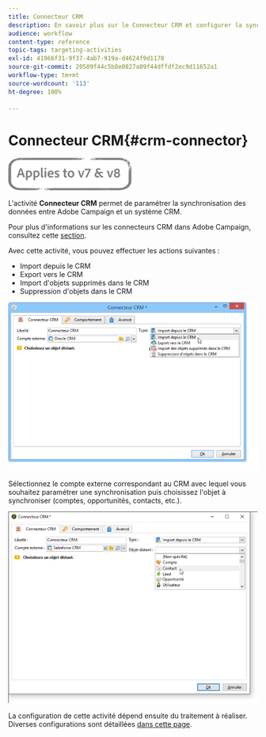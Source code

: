 ```yaml
---
title: Connecteur CRM
description: En savoir plus sur le Connecteur CRM et configurer la synchronisation des données
audience: workflow
content-type: reference
topic-tags: targeting-activities
exl-id: 41966f31-9f37-4ab7-919a-d4624f9d1178
source-git-commit: 20509f44c5b8e0827a09f44dffdf2ec9d11652a1
workflow-type: tm+mt
source-wordcount: '113'
ht-degree: 100%

---
```


# Connecteur CRM{#crm-connector}

![](../../assets/common.svg)

L&#39;activité **Connecteur CRM** permet de paramétrer la synchronisation des données entre Adobe Campaign et un système CRM.

Pour plus d&#39;informations sur les connecteurs CRM dans Adobe Campaign, consultez cette [section](../../platform/using/crm-connectors.md).

Avec cette activité, vous pouvez effectuer les actions suivantes :

* Import depuis le CRM
* Export vers le CRM
* Import d&#39;objets supprimés dans le CRM
* Suppression d&#39;objets dans le CRM

![](assets/crm_task_select_op.png)

Sélectionnez le compte externe correspondant au CRM avec lequel vous souhaitez paramétrer une synchronisation puis choisissez l&#39;objet à synchroniser (comptes, opportunités, contacts, etc.).

![](assets/crm_task_select_obj.png)

La configuration de cette activité dépend ensuite du traitement à réaliser. Diverses configurations sont détaillées [dans cette page](../../platform/using/crm-data-sync.md).
